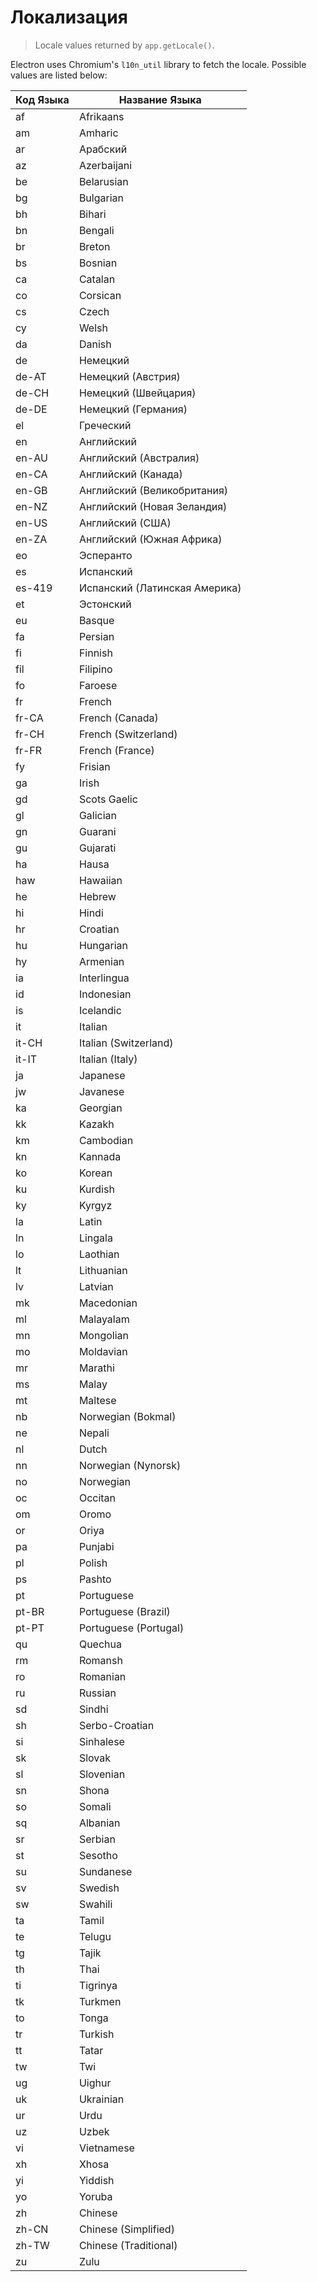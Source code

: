 # Локализация

> Locale values returned by `app.getLocale()`.

Electron uses Chromium's `l10n_util` library to fetch the locale. Possible values are listed below:

| Код Языка | Название Языка                |
| --------- | ----------------------------- |
| af        | Afrikaans                     |
| am        | Amharic                       |
| ar        | Арабский                      |
| az        | Azerbaijani                   |
| be        | Belarusian                    |
| bg        | Bulgarian                     |
| bh        | Bihari                        |
| bn        | Bengali                       |
| br        | Breton                        |
| bs        | Bosnian                       |
| ca        | Catalan                       |
| co        | Corsican                      |
| cs        | Czech                         |
| cy        | Welsh                         |
| da        | Danish                        |
| de        | Немецкий                      |
| de-AT     | Немецкий (Австрия)            |
| de-CH     | Немецкий (Швейцария)          |
| de-DE     | Немецкий (Германия)           |
| el        | Греческий                     |
| en        | Английский                    |
| en-AU     | Английский (Австралия)        |
| en-CA     | Английский (Канада)           |
| en-GB     | Английский (Великобритания)   |
| en-NZ     | Английский (Новая Зеландия)   |
| en-US     | Английский (США)              |
| en-ZA     | Английский (Южная Африка)     |
| eo        | Эсперанто                     |
| es        | Испанский                     |
| es-419    | Испанский (Латинская Америка) |
| et        | Эстонский                     |
| eu        | Basque                        |
| fa        | Persian                       |
| fi        | Finnish                       |
| fil       | Filipino                      |
| fo        | Faroese                       |
| fr        | French                        |
| fr-CA     | French (Canada)               |
| fr-CH     | French (Switzerland)          |
| fr-FR     | French (France)               |
| fy        | Frisian                       |
| ga        | Irish                         |
| gd        | Scots Gaelic                  |
| gl        | Galician                      |
| gn        | Guarani                       |
| gu        | Gujarati                      |
| ha        | Hausa                         |
| haw       | Hawaiian                      |
| he        | Hebrew                        |
| hi        | Hindi                         |
| hr        | Croatian                      |
| hu        | Hungarian                     |
| hy        | Armenian                      |
| ia        | Interlingua                   |
| id        | Indonesian                    |
| is        | Icelandic                     |
| it        | Italian                       |
| it-CH     | Italian (Switzerland)         |
| it-IT     | Italian (Italy)               |
| ja        | Japanese                      |
| jw        | Javanese                      |
| ka        | Georgian                      |
| kk        | Kazakh                        |
| km        | Cambodian                     |
| kn        | Kannada                       |
| ko        | Korean                        |
| ku        | Kurdish                       |
| ky        | Kyrgyz                        |
| la        | Latin                         |
| ln        | Lingala                       |
| lo        | Laothian                      |
| lt        | Lithuanian                    |
| lv        | Latvian                       |
| mk        | Macedonian                    |
| ml        | Malayalam                     |
| mn        | Mongolian                     |
| mo        | Moldavian                     |
| mr        | Marathi                       |
| ms        | Malay                         |
| mt        | Maltese                       |
| nb        | Norwegian (Bokmal)            |
| ne        | Nepali                        |
| nl        | Dutch                         |
| nn        | Norwegian (Nynorsk)           |
| no        | Norwegian                     |
| oc        | Occitan                       |
| om        | Oromo                         |
| or        | Oriya                         |
| pa        | Punjabi                       |
| pl        | Polish                        |
| ps        | Pashto                        |
| pt        | Portuguese                    |
| pt-BR     | Portuguese (Brazil)           |
| pt-PT     | Portuguese (Portugal)         |
| qu        | Quechua                       |
| rm        | Romansh                       |
| ro        | Romanian                      |
| ru        | Russian                       |
| sd        | Sindhi                        |
| sh        | Serbo-Croatian                |
| si        | Sinhalese                     |
| sk        | Slovak                        |
| sl        | Slovenian                     |
| sn        | Shona                         |
| so        | Somali                        |
| sq        | Albanian                      |
| sr        | Serbian                       |
| st        | Sesotho                       |
| su        | Sundanese                     |
| sv        | Swedish                       |
| sw        | Swahili                       |
| ta        | Tamil                         |
| te        | Telugu                        |
| tg        | Tajik                         |
| th        | Thai                          |
| ti        | Tigrinya                      |
| tk        | Turkmen                       |
| to        | Tonga                         |
| tr        | Turkish                       |
| tt        | Tatar                         |
| tw        | Twi                           |
| ug        | Uighur                        |
| uk        | Ukrainian                     |
| ur        | Urdu                          |
| uz        | Uzbek                         |
| vi        | Vietnamese                    |
| xh        | Xhosa                         |
| yi        | Yiddish                       |
| yo        | Yoruba                        |
| zh        | Chinese                       |
| zh-CN     | Chinese (Simplified)          |
| zh-TW     | Chinese (Traditional)         |
| zu        | Zulu                          |